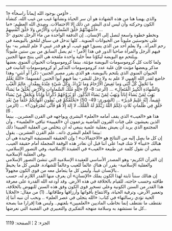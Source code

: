 ------------------------------------------------------------------------

أؤمن بوجود الله إيماناً راسخاً» «1» .  
والذي يهمنا هنا من هذه الشهادة هو أن سر الحياة ونشأتها غيب من غيب الله،
كنشأة الكون وحركته وأن ليس لدى البشر عن ذلك إلا الاحتمالات. وصدق الله
العظيم: «ما أَشْهَدْتُهُمْ خَلْقَ السَّماواتِ وَالْأَرْضِ وَلا خَلْقَ أَنْفُسِهِمْ» ...  
3- ونخطو خطوة واسعة لنصل إلى الإنسان.. إن الدفقة الواحدة من ماء الرجل
تحتوي على نحوستين مليوناً من الحيوانات المنوية.. كلها تدخل في سباق لتلحق
بالبويضة في رحم المرآة.. ولا يعلم أحد من الذي يسبق! فهو غيب، أو هو قدر
غيبي لا علم للبشر به- بما فيهم الرجل والمرأة صاحبا الدور في هذا الأمر! -
ثم يصل السابق من بين ستين مليوناً! ويلتحم مع البويضة ليكوّنا معاً خلية
واحدة ملقحة هي التي ينتج منها الجنين.  
ولما كانت كل كروموسومات البويضة مؤنثة، بينما كروموسومات الحيوان المنوي
بعضها مذكر وبعضها مؤنث فإن غلبة عدد كروموسومات التذكير أو كروموسومات
التأنيث في الحيوان المنوي الذي يلتحم بالبويضة، هو الذي يقرر مصير الجنين-
ذكراً أو أنثى- وهذا خاضع لقدر الله الغيبي لا علم به ولا دخل للبشر- بما
فيهم أبوا الجنين أنفسهما: «اللَّهُ يَعْلَمُ ما تَحْمِلُ كُلُّ أُنْثى وَما تَغِيضُ الْأَرْحامُ
وَما تَزْدادُ. وَكُلُّ شَيْءٍ عِنْدَهُ بِمِقْدارٍ. عالِمُ الْغَيْبِ وَالشَّهادَةِ الْكَبِيرُ الْمُتَعالِ» ...
(الرعد: 8- 9) «لِلَّهِ مُلْكُ السَّماواتِ وَالْأَرْضِ يَخْلُقُ ما يَشاءُ يَهَبُ لِمَنْ يَشاءُ إِناثاً
وَيَهَبُ لِمَنْ يَشاءُ الذُّكُورَ. أَوْ يُزَوِّجُهُمْ ذُكْراناً وَإِناثاً وَيَجْعَلُ مَنْ يَشاءُ عَقِيماً، إِنَّهُ
عَلِيمٌ قَدِيرٌ» ... (الشورى: 49- 50) «يَخْلُقُكُمْ فِي بُطُونِ أُمَّهاتِكُمْ خَلْقاً مِنْ بَعْدِ خَلْقٍ
فِي ظُلُماتٍ ثَلاثٍ ذلِكُمُ اللَّهُ رَبُّكُمْ لَهُ الْمُلْكُ، لا إِلهَ إِلَّا هُوَ فَأَنَّى تُصْرَفُونَ؟» ...
(الزمر: 6) .  
هذا هو «الغيب» الذي يقف أمامه «العلم» البشري ويواجهه في القرن العشرين..
بينما الذين يعيشون على فتات القرون الماضية يزعمون أن «الغيبية» تنافي
«العلمية» . وأن المجتمع الذي يريد أن يعيش بعقلية علمية ينبغي له أن يتخلص
من العقلية الغيبية! ذلك بينما العلم البشري ذاته.. علم القرن العشرين..
يقول:  
إن كل ما يصل إليه من النتائج هو «الاحتمالات» ! وإن الحقيقة المستيقنة
الوحيدة هي أن هنالك «غيباً» لا شك فيه! على أننا قبل أن نغادر هذه الوقفة
المجملة أمام حقيقة الغيب، ينبغي أن نقول كلمة عن طبيعة «الغيب» في العقيدة
الإسلامية، وفي التصور الإسلامي، وفي العقلية الإسلامية.  
إن القرآن الكريم- وهو المصدر الأساسي للعقيدة الإسلامية التي تنشئ التصور
الإسلامي والعقلية الإسلامية- يقرر أن هناك عالماً للغيب وعالماً للشهادة.
فليس كل ما يحيط بالإنسان غيباً، وليس كل ما يتعامل معه من قوى الكون
مجهولاً..  
إن هنالك سنناً ثابتة لهذا الكون يملك «الإنسان» أن يعرف منها القدر اللازم
له، حسب طاقته وحسب حاجته، للقيام بالخلافة في هذه الأرض. وقد أودعه الله
القدرة على معرفة هذا القدر من السنن الكونية وعلى تسخير قوى الكون وفق هذه
السنن للنهوض بالخلافة، وتعمير الأرض، وترقية الحياة، والانتفاع بأقواتها
وأرزاقها وطاقاتها.. (1) من مقال: «الخلايا الحية تؤدي رسالتها» في كتاب:
«الله يتجلى في عصر العلم» .. ونحب أن ننبه أننا إذ نقتطف ما نقتطف إنما
نخاطب الماديين «العلميين» بلغتهم.. وليس هذا إقرارا منا بصحة كل ما نستشهد
به وسلامة منهجه التفكيري والتعبيري في القضية التي نعرضها..

------------------------------------------------------------------------

الجزء: 2 ¦ الصفحة: 1119
